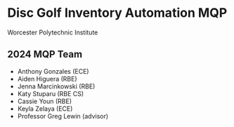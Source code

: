 # Disc Golf Inventory Automation MQP
Worcester Polytechnic Institute

## 2024 MQP Team
* Anthony Gonzales (ECE)
* Aiden Higuera (RBE)
* Jenna Marcinkowski (RBE)
* Katy Stuparu (RBE CS)
* Cassie Youn (RBE)
* Keyla Zelaya (ECE)
* Professor Greg Lewin (advisor)
